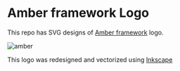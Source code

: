 # Amber framework Logo

This repo has SVG designs of [Amber framework](http://www.ambercr.io/) logo.

![amber](https://i.imgur.com/xduX5Wd.png)

This logo was redesigned and vectorized using [Inkscape](https://inkscape.org/)
